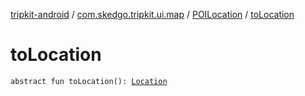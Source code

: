 [tripkit-android](../../index.md) / [com.skedgo.tripkit.ui.map](../index.md) / [POILocation](index.md) / [toLocation](./to-location.md)

# toLocation

`abstract fun toLocation(): `[`Location`](../../com.skedgo.android.common.model/-location/index.md)